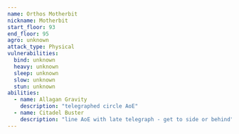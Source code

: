 ```yaml
---
name: Orthos Motherbit
nickname: Motherbit
start_floor: 93
end_floor: 95
agro: unknown
attack_type: Physical
vulnerabilities:
  bind: unknown
  heavy: unknown
  sleep: unknown
  slow: unknown
  stun: unknown
abilities:
  - name: Allagan Gravity
    description: "telegraphed circle AoE"
  - name: Citadel Buster
    description: "line AoE with late telegraph - get to side or behind"
---
```

